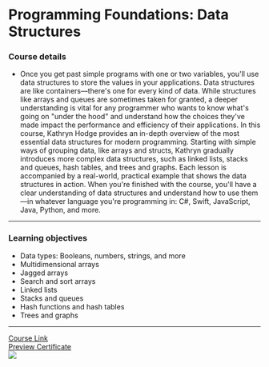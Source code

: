 # Programming Foundations: Data Structures
### Course details
- Once you get past simple programs with one or two variables, you'll use data structures to store the values in your applications. Data structures are like containers—there's one for every kind of data. While structures like arrays and queues are sometimes taken for granted, a deeper understanding is vital for any programmer who wants to know what's going on "under the hood" and understand how the choices they've made impact the performance and efficiency of their applications. In this course, Kathryn Hodge provides an in-depth overview of the most essential data structures for modern programming. Starting with simple ways of grouping data, like arrays and structs, Kathryn gradually introduces more complex data structures, such as linked lists, stacks and queues, hash tables, and trees and graphs. Each lesson is accompanied by a real-world, practical example that shows the data structures in action. When you're finished with the course, you'll have a clear understanding of data structures and understand how to use them—in whatever language you're programming in: C#, Swift, JavaScript, Java, Python, and more.
---
### Learning objectives
- Data types: Booleans, numbers, strings, and more
- Multidimensional arrays
- Jagged arrays
- Search and sort arrays
- Linked lists
- Stacks and queues
- Hash functions and hash tables
- Trees and graphs
-------------------------------
[Course Link](https://www.linkedin.com/learning/programming-foundations-data-structures-2/)
<br>[Preview Certificate](https://www.linkedin.com/learning/certificates/21d6bf05896a0b91ad27e269605601d0ac77f8a44afae26fc748ebf6bbe5ff71?lipi=urn%3Ali%3Apage%3Ad_flagship3_profile_view_base_certifications_details%3BsHwD9rXhQA6%2FpwYqjWU7yg%3D%3D)
<br><img src="https://media-exp1.licdn.com/dms/image/C4D1FAQGkD4zyz6kwYQ/feedshare-document-cover-images_1280/0/1649625872134?e=1661709600&v=beta&t=zWuxbETXuaQv-xBLn4C9aaTr188djtqGKOy2S4V4IH0" />
